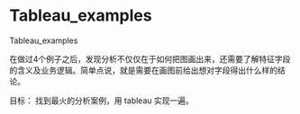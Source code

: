 # Tableau_examples
Tableau_examples

在做过4个例子之后，发现分析不仅仅在于如何把图画出来，还需要了解特征字段的含义及业务逻辑。简单点说，就是需要在画图前给出想对字段得出什么样的结论。

目标：
找到最火的分析案例，用 tableau 实现一遍。
